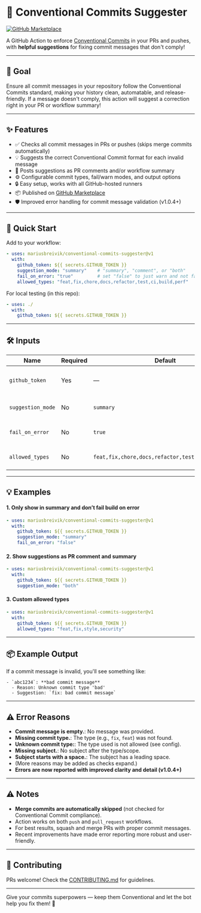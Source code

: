 # 🚦 Conventional Commits Suggester

[![GitHub Marketplace](https://img.shields.io/badge/Marketplace-Conventional%20Commits%20Suggester-blue?logo=github)](https://github.com/marketplace/actions/conventional-commits-suggester)

A GitHub Action to enforce [Conventional Commits](https://www.conventionalcommits.org/) in your PRs and pushes, with **helpful suggestions** for fixing commit messages that don't comply!

---

## 🎯 Goal

Ensure all commit messages in your repository follow the Conventional Commits standard, making your history clean, automatable, and release-friendly. If a message doesn't comply, this action will suggest a correction right in your PR or workflow summary!

---

## ✨ Features

- ✅ Checks all commit messages in PRs or pushes (skips merge commits automatically)
- 💡 Suggests the correct Conventional Commit format for each invalid message
- 💬 Posts suggestions as PR comments and/or workflow summary
- ⚙️ Configurable commit types, fail/warn modes, and output options
- 🔒 Easy setup, works with all GitHub-hosted runners
- 📦 Published on [GitHub Marketplace](https://github.com/marketplace/actions/conventional-commits-suggester)
- 🛡️ Improved error handling for commit message validation (v1.0.4+)

---

## 🚀 Quick Start

Add to your workflow:

```yaml
- uses: mariusbreivik/conventional-commits-suggester@v1
  with:
    github_token: ${{ secrets.GITHUB_TOKEN }}
    suggestion_mode: "summary"    # "summary", "comment", or "both"
    fail_on_error: "true"         # set "false" to just warn and not fail
    allowed_types: "feat,fix,chore,docs,refactor,test,ci,build,perf"
```

For local testing (in this repo):

```yaml
- uses: ./
  with:
    github_token: ${{ secrets.GITHUB_TOKEN }}
```

---

## 🛠️ Inputs

| Name             | Required | Default                                                 | Description                                                |
|------------------|----------|---------------------------------------------------------|------------------------------------------------------------|
| `github_token`   | Yes      | —                                                       | GitHub token for API access. Usually `${{ secrets.GITHUB_TOKEN }}` |
| `suggestion_mode`| No       | `summary`                                               | Where suggestions show: `"summary"`, `"comment"`, or `"both"` |
| `fail_on_error`  | No       | `true`                                                  | `"true"` to fail on bad commits, `"false"` to only warn    |
| `allowed_types`  | No       | `feat,fix,chore,docs,refactor,test,ci,build,perf`       | Comma-separated list of allowed commit types               |

---

## 💡 Examples

#### 1. Only show in summary and don’t fail build on error

```yaml
- uses: mariusbreivik/conventional-commits-suggester@v1
  with:
    github_token: ${{ secrets.GITHUB_TOKEN }}
    suggestion_mode: "summary"
    fail_on_error: "false"
```

#### 2. Show suggestions as PR comment and summary

```yaml
- uses: mariusbreivik/conventional-commits-suggester@v1
  with:
    github_token: ${{ secrets.GITHUB_TOKEN }}
    suggestion_mode: "both"
```

#### 3. Custom allowed types

```yaml
- uses: mariusbreivik/conventional-commits-suggester@v1
  with:
    github_token: ${{ secrets.GITHUB_TOKEN }}
    allowed_types: "feat,fix,style,security"
```

---

## 📦 Example Output

If a commit message is invalid, you'll see something like:

```
- `abc1234`: **bad commit message**
  - Reason: Unknown commit type 'bad'
  - Suggestion: `fix: bad commit message`
```

---

## ⚠️ Error Reasons

- **Commit message is empty.**: No message was provided.
- **Missing commit type.**: The type (e.g., `fix`, `feat`) was not found.
- **Unknown commit type:**: The type used is not allowed (see config).
- **Missing subject.**: No subject after the type/scope.
- **Subject starts with a space.**: The subject has a leading space.
- (More reasons may be added as checks expand.)
- **Errors are now reported with improved clarity and detail (v1.0.4+)**

---

## ⚠️ Notes

- **Merge commits are automatically skipped** (not checked for Conventional Commit compliance).
- Action works on both `push` and `pull_request` workflows.
- For best results, squash and merge PRs with proper commit messages.
- Recent improvements have made error reporting more robust and user-friendly.

---

## 🙌 Contributing

PRs welcome! Check the [CONTRIBUTING.md](CONTRIBUTING.md) for guidelines.

---

Give your commits superpowers — keep them Conventional and let the bot help you fix them! 🚀
